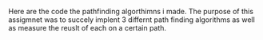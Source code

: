 Here are the code the pathfinding algorthimns i made. The purpose of this assigmnet was to succely implent 3 differnt path finding algorithms as well as measure the reuslt of each on a certain path. 
